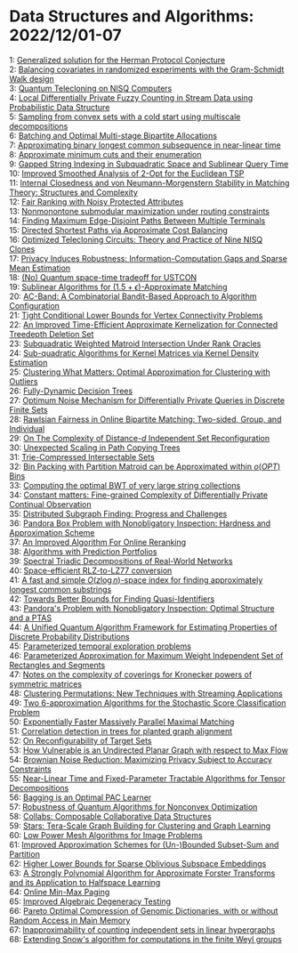 # Data Structures and Algorithms: 2022/12/01-07  
1: [Generalized solution for the Herman Protocol Conjecture](https://doi.org/10.48550/arXiv.1504.06963)  
2: [Balancing covariates in randomized experiments with the Gram-Schmidt  Walk design](https://doi.org/10.48550/arXiv.1911.03071)  
3: [Quantum Telecloning on NISQ Computers](https://doi.org/10.48550/arXiv.2205.00125)  
4: [Local Differentially Private Fuzzy Counting in Stream Data using  Probabilistic Data Structure](https://doi.org/10.48550/arXiv.2208.05264)  
5: [Sampling from convex sets with a cold start using multiscale  decompositions](https://doi.org/10.48550/arXiv.2211.04439)  
6: [Batching and Optimal Multi-stage Bipartite Allocations](https://doi.org/10.48550/arXiv.2211.16581)  
7: [Approximating binary longest common subsequence in near-linear time](https://doi.org/10.48550/arXiv.2211.16660)  
8: [Approximate minimum cuts and their enumeration](https://doi.org/10.48550/arXiv.2211.16747)  
9: [Gapped String Indexing in Subquadratic Space and Sublinear Query Time](https://doi.org/10.48550/arXiv.2211.16860)  
10: [Improved Smoothed Analysis of 2-Opt for the Euclidean TSP](https://doi.org/10.48550/arXiv.2211.16908)  
11: [Internal Closedness and von Neumann-Morgenstern Stability in Matching  Theory: Structures and Complexity](https://doi.org/10.48550/arXiv.2211.17050)  
12: [Fair Ranking with Noisy Protected Attributes](https://doi.org/10.48550/arXiv.2211.17067)  
13: [Nonmonontone submodular maximization under routing constraints](https://doi.org/10.48550/arXiv.2211.17131)  
14: [Finding Maximum Edge-Disjoint Paths Between Multiple Terminals](https://doi.org/10.48550/arXiv.1909.07919)  
15: [Directed Shortest Paths via Approximate Cost Balancing](https://doi.org/10.48550/arXiv.2007.07975)  
16: [Optimized Telecloning Circuits: Theory and Practice of Nine NISQ Clones](https://doi.org/10.48550/arXiv.2210.10164)  
17: [Privacy Induces Robustness: Information-Computation Gaps and Sparse Mean  Estimation](https://doi.org/10.48550/arXiv.2211.00724)  
18: [(No) Quantum space-time tradeoff for USTCON](https://doi.org/10.48550/arXiv.2212.00094)  
19: [Sublinear Algorithms for $(1.5+\epsilon)$-Approximate Matching](https://doi.org/10.48550/arXiv.2212.00189)  
20: [AC-Band: A Combinatorial Bandit-Based Approach to Algorithm  Configuration](https://doi.org/10.48550/arXiv.2212.00333)  
21: [Tight Conditional Lower Bounds for Vertex Connectivity Problems](https://doi.org/10.48550/arXiv.2212.00359)  
22: [An Improved Time-Efficient Approximate Kernelization for Connected  Treedepth Deletion Set](https://doi.org/10.48550/arXiv.2212.00418)  
23: [Subquadratic Weighted Matroid Intersection Under Rank Oracles](https://doi.org/10.48550/arXiv.2212.00508)  
24: [Sub-quadratic Algorithms for Kernel Matrices via Kernel Density  Estimation](https://doi.org/10.48550/arXiv.2212.00642)  
25: [Clustering What Matters: Optimal Approximation for Clustering with  Outliers](https://doi.org/10.48550/arXiv.2212.00696)  
26: [Fully-Dynamic Decision Trees](https://doi.org/10.48550/arXiv.2212.00778)  
27: [Optimum Noise Mechanism for Differentially Private Queries in Discrete  Finite Sets](https://doi.org/10.48550/arXiv.2111.11661)  
28: [Rawlsian Fairness in Online Bipartite Matching: Two-sided, Group, and  Individual](https://doi.org/10.48550/arXiv.2201.06021)  
29: [On The Complexity of Distance-$d$ Independent Set Reconfiguration](https://doi.org/10.48550/arXiv.2208.07199)  
30: [Unexpected Scaling in Path Copying Trees](https://doi.org/10.48550/arXiv.2212.00521)  
31: [Trie-Compressed Intersectable Sets](https://doi.org/10.48550/arXiv.2212.00946)  
32: [Bin Packing with Partition Matroid can be Approximated within $o(OPT)$  Bins](https://doi.org/10.48550/arXiv.2212.01025)  
33: [Computing the optimal BWT of very large string collections](https://doi.org/10.48550/arXiv.2212.01156)  
34: [Constant matters: Fine-grained Complexity of Differentially Private  Continual Observation](https://doi.org/10.48550/arXiv.2202.11205)  
35: [Distributed Subgraph Finding: Progress and Challenges](https://doi.org/10.48550/arXiv.2203.06597)  
36: [Pandora Box Problem with Nonobligatory Inspection: Hardness and  Approximation Scheme](https://doi.org/10.48550/arXiv.2207.09545)  
37: [An Improved Algorithm For Online Reranking](https://doi.org/10.48550/arXiv.2209.04870)  
38: [Algorithms with Prediction Portfolios](https://doi.org/10.48550/arXiv.2210.12438)  
39: [Spectral Triadic Decompositions of Real-World Networks](https://doi.org/10.48550/arXiv.2211.06352)  
40: [Space-efficient RLZ-to-LZ77 conversion](https://doi.org/10.48550/arXiv.2211.13254)  
41: [A fast and simple $O (z \log n)$-space index for finding approximately  longest common substrings](https://doi.org/10.48550/arXiv.2211.13434)  
42: [Towards Better Bounds for Finding Quasi-Identifiers](https://doi.org/10.48550/arXiv.2211.13882)  
43: [Pandora's Problem with Nonobligatory Inspection: Optimal Structure and a  PTAS](https://doi.org/10.48550/arXiv.2212.01524)  
44: [A Unified Quantum Algorithm Framework for Estimating Properties of  Discrete Probability Distributions](https://doi.org/10.48550/arXiv.2212.01571)  
45: [Parameterized temporal exploration problems](https://doi.org/10.48550/arXiv.2212.01594)  
46: [Parameterized Approximation for Maximum Weight Independent Set of  Rectangles and Segments](https://doi.org/10.48550/arXiv.2212.01620)  
47: [Notes on the complexity of coverings for Kronecker powers of symmetric  matrices](https://doi.org/10.48550/arXiv.2212.01776)  
48: [Clustering Permutations: New Techniques with Streaming Applications](https://doi.org/10.48550/arXiv.2212.01821)  
49: [Two 6-approximation Algorithms for the Stochastic Score Classification  Problem](https://doi.org/10.48550/arXiv.2212.02370)  
50: [Exponentially Faster Massively Parallel Maximal Matching](https://doi.org/10.48550/arXiv.1901.03744)  
51: [Correlation detection in trees for planted graph alignment](https://doi.org/10.48550/arXiv.2107.07623)  
52: [On Reconfigurability of Target Sets](https://doi.org/10.48550/arXiv.2107.09885)  
53: [How Vulnerable is an Undirected Planar Graph with respect to Max Flow](https://doi.org/10.48550/arXiv.2201.13099)  
54: [Brownian Noise Reduction: Maximizing Privacy Subject to Accuracy  Constraints](https://doi.org/10.48550/arXiv.2206.07234)  
55: [Near-Linear Time and Fixed-Parameter Tractable Algorithms for Tensor  Decompositions](https://doi.org/10.48550/arXiv.2207.07417)  
56: [Bagging is an Optimal PAC Learner](https://doi.org/10.48550/arXiv.2212.02264)  
57: [Robustness of Quantum Algorithms for Nonconvex Optimization](https://doi.org/10.48550/arXiv.2212.02548)  
58: [Collabs: Composable Collaborative Data Structures](https://doi.org/10.48550/arXiv.2212.02618)  
59: [Stars: Tera-Scale Graph Building for Clustering and Graph Learning](https://doi.org/10.48550/arXiv.2212.02635)  
60: [Low Power Mesh Algorithms for Image Problems](https://doi.org/10.48550/arXiv.2212.02640)  
61: [Improved Approximation Schemes for (Un-)Bounded Subset-Sum and Partition](https://doi.org/10.48550/arXiv.2212.02883)  
62: [Higher Lower Bounds for Sparse Oblivious Subspace Embeddings](https://doi.org/10.48550/arXiv.2212.02913)  
63: [A Strongly Polynomial Algorithm for Approximate Forster Transforms and  its Application to Halfspace Learning](https://doi.org/10.48550/arXiv.2212.03008)  
64: [Online Min-Max Paging](https://doi.org/10.48550/arXiv.2212.03016)  
65: [Improved Algebraic Degeneracy Testing](https://doi.org/10.48550/arXiv.2212.03030)  
66: [Pareto Optimal Compression of Genomic Dictionaries, with or without  Random Access in Main Memory](https://doi.org/10.48550/arXiv.2212.03067)  
67: [Inapproximability of counting independent sets in linear hypergraphs](https://doi.org/10.48550/arXiv.2212.03072)  
68: [Extending Snow's algorithm for computations in the finite Weyl groups](https://doi.org/10.48550/arXiv.2212.03156)  